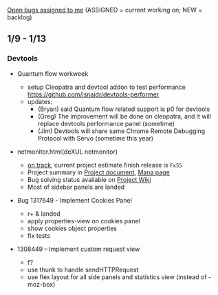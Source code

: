 [Open bugs assigned to me](https://bugzilla.mozilla.org/buglist.cgi?quicksearch=assignee%3Agasolin%40mozilla.com) (ASSIGNED = current working on; NEW = backlog)

## 1/9 - 1/13

### Devtools

- Quantum flow workweek
  - setup Cleopatra and devtool addon to test performance https://github.com/jsnajdr/devtools-performer
  - updates:
    - (Bryan) said Quantum flow related support is p0 for devtools
    - (Greg) The improvement will be done on cleopatra, and it will replace devtools performance panel (sometime)
    - (Jim) Devtools will share same Chrome Remote Debugging Protocol with Servo (sometime this year)

- netmonitor.html(deXUL netmonitor)
  - [on track](https://wiki.mozilla.org/DevTools/Netmonitor/Archive), current project estimate finish release is `Fx55`
  - Project summary in [Project document], [Mana page]
  - Bug solving status available on [Project Wiki]
  - Most of sidebar panels are landed

- Bug 1317649 - Implement Cookies Panel
  - r+ & landed
  - apply properties-view on cookies panel
  - show cookies object properties
  - fix tests

- 1308449 – Implement custom request view
  - f?
  - use thunk to handle sendHTTPRequest
  - use flex layout for all side panels and statistics view (instead of -moz-box)

[Project document]: https://docs.google.com/document/d/19lyV04YtfX9X5ev2rhFeIuQPaVApgl8qdFpe4Rw4Np4/edit
[Mana page]: https://mana.mozilla.org/wiki/display/PM/Netmonitor+Project+Update
[Project Wiki]:  https://wiki.mozilla.org/DevTools/Netmonitor

